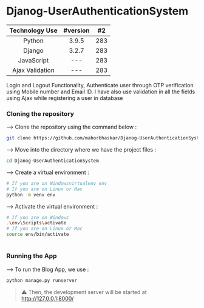 # Djanog-UserAuthenticationSystem

| Technology Use | #version | #2 |
| :---: | :---: | :---: |
| Python | 3.9.5 | 283 |
| Django | 3.2.7 | 283 |
| JavaScript | --- | 283 |
| Ajax Validation | --- | 283 |

Login and Logout Functionality, Authenticate user through OTP verification using Mobile number and Email ID. I have also use validation in all the fields using Ajax while registering a user in database  


### Cloning the repository

--> Clone the repository using the command below :
```bash
git clone https://github.com/mahorbhaskar/Djanog-UserAuthenticationSystem

```

--> Move into the directory where we have the project files : 
```bash
cd Djanog-UserAuthenticationSystem
```

--> Create a virtual environment :
```bash
# If you are on Windowsvirtualenv env
# If you are on Linux or Mac
python -m venv env
```

--> Activate the virtual environment :
```bash
# If you are on Windows
.\env\Scripts\activate
# If you are on Linux or Mac
source env/bin/activate
```

#

### Running the App

--> To run the Blog App, we use :
```bash
python manage.py runserver
```

> ⚠ Then, the development server will be started at http://127.0.0.1:8000/

#
